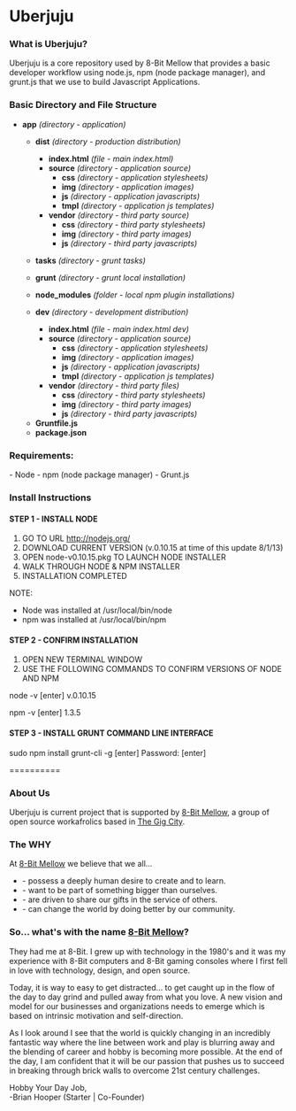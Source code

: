 Uberjuju
========

<h3>What is Uberjuju?</h3>
Uberjuju is a core repository used by 8-Bit Mellow that provides a basic developer workflow using node.js, npm (node package manager), and grunt.js that we use to build Javascript Applications. 

<h3>Basic Directory and File Structure</h3>

+ <b>app</b> <i>(directory - application)</i>
  
  + <b>dist</b> <i>(directory - production distribution)</i>
    - <b>index.html</b> <i>(file - main index.html)</i>
    + <b>source</b> <i>(directory - application source)</i>
      + <b>css</b> <i>(directory - application stylesheets)</i>
      + <b>img</b> <i>(directory - application images)</i>
      + <b>js</b> <i>(directory - application javascripts)</i>
      + <b>tmpl</b> <i>(directory - application js templates)</i>
    + <b>vendor</b>  <i>(directory - third party source)</i>
      + <b>css</b> <i>(directory - third party stylesheets)</i>
      + <b>img</b> <i>(directory - third party images)</i>
      + <b>js</b> <i>(directory - third party javascripts)</i>
  
  + <b>tasks</b> <i>(directory - grunt tasks)</i>
  
  + <b>grunt</b> <i>(directory - grunt local installation)</i>
  
  + <b>node_modules</b> <i>(folder - local npm plugin installations)</i>
  
  + <b>dev</b> <i>(directory - development distribution)</i>
    - <b>index.html</b> <i>(file - main index.html dev)</i>
    + <b>source</b> <i>(directory - application source)</i>
        + <b>css</b> <i>(directory - application stylesheets)</i>
        + <b>img</b> <i>(directory - application images)</i>
        + <b>js</b> <i>(directory - application javascripts)</i>
        + <b>tmpl</b> <i>(directory - application js templates)</i>
    + <b>vendor</b>  <i>(directory - third party files)</i>
        + <b>css</b> <i>(directory - third party stylesheets)</i>
        + <b>img</b> <i>(directory - third party images)</i>
        + <b>js</b> <i>(directory - third party javascripts)</i>
  
  - <b>Gruntfile.js</b>
  - <b>package.json</b>


<h3>Requirements:</h3>
 - Node
 - npm (node package manager)
 - Grunt.js

<h3>Install Instructions</h3>

<h4>STEP 1 - INSTALL NODE</h4>

1. GO TO URL http://nodejs.org/
2. DOWNLOAD CURRENT VERSION (v.0.10.15 at time of this update 8/1/13)
3. OPEN node-v0.10.15.pkg TO LAUNCH NODE INSTALLER
4. WALK THROUGH NODE & NPM INSTALLER
5. INSTALLATION COMPLETED

NOTE:
- Node was installed at /usr/local/bin/node
- npm was installed at /usr/local/bin/npm


<h4>STEP 2 - CONFIRM INSTALLATION</h4>

1. OPEN NEW TERMINAL WINDOW
2. USE THE FOLLOWING COMMANDS TO CONFIRM VERSIONS OF NODE AND NPM

node -v [enter]
v.0.10.15

npm -v [enter]
1.3.5

<h4>STEP 3 - INSTALL GRUNT COMMAND LINE INTERFACE</h4>

sudo npm install grunt-cli -g [enter]
Password: <Password> [enter]



==========
<h3>About Us</h3>
Uberjuju is current project that is supported by <a href="http://8-bit.me" target="_blank">8-Bit Mellow</a>, a group of open source workafrolics based in <a href="http://thegigcity.com" target="_blank">The Gig City</a>.  

<h3>The <b>WHY</b></h3>
At <a href="http://8-bit.me" target="_blank">8-Bit Mellow</a> we believe that we all...
<ul>
	<li>- possess a deeply human desire to create and to learn.</li>
	<li>- want to be part of something bigger than ourselves.</li>
	<li>- are driven to share our gifts in the service of others.</li>
	<li>- can change the world by doing better by our community.</li>
</ul>

<h3>So... what's with the name <a href="http://8-Bit.me" target="_blank">8-Bit Mellow</a>?</h3>
<p>They had me at 8-Bit. I grew up with technology in the 1980's and it was my experience with 8-Bit computers and 8-Bit gaming consoles where I first fell in love with technology, design, and open source.</p>
<p>Today, it is way to easy to get distracted… to get caught up in the flow of the day to day grind and pulled away from what you love. A new vision and model for our businesses and organizations needs to emerge which is based on intrinsic motivation and self-direction.</p>
<p>As I look around I see that the world is quickly changing in an incredibly fantastic way where the line between work and play is blurring away and the blending of career and hobby is becoming more possible.  At the end of the day, I am confident that it will be our passion that pushes us to succeed in breaking through brick walls to overcome 21st century challenges.</p>
<p>Hobby Your Day Job,<br>
-Brian Hooper (Starter | Co-Founder)</p>